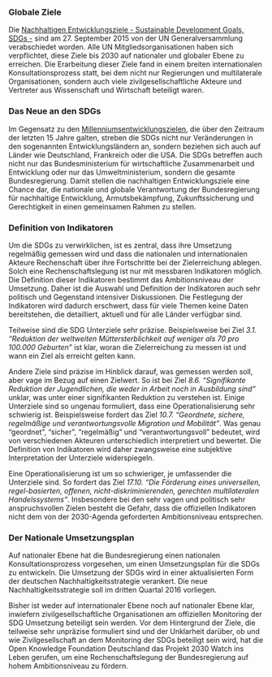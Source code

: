 ### Globale Ziele
Die [Nachhaltigen Entwicklungsziele - Sustainable Development Goals, SDGs -](https://sustainabledevelopment.un.org/) sind am 27. September 2015 von der UN Generalversammlung verabschiedet worden. Alle UN Mitgliedsorganisationen haben sich verpflichtet, diese Ziele bis 2030 auf nationaler und globaler Ebene zu erreichen. Die Erarbeitung dieser Ziele fand in einem breiten internationalen Konsultationsprozess statt, bei dem nicht nur Regierungen und multilaterale Organisationen, sondern auch viele zivilgesellschaftliche Akteure und Vertreter aus Wissenschaft und Wirtschaft beteiligt waren.

### Das Neue an den SDGs

Im Gegensatz zu den [Millenniumsentwicklungszielen](http://www.un.org/millenniumgoals/), die über den Zeitraum der letzten 15 Jahre galten, streben die SDGs nicht nur Veränderungen in den sogenannten Entwicklungsländern an, sondern beziehen sich auch auf Länder wie Deutschland, Frankreich oder die USA. Die SDGs betreffen auch nicht nur das Bundesministerium für wirtschaftliche Zusammenarbeit und Entwicklung oder nur das Umweltministerium, sondern die gesamte Bundesregierung. Damit stellen die nachhaltigen Entwicklungsziele eine Chance dar, die nationale und globale Verantwortung der Bundesregierung für nachhaltige Entwicklung, Armutsbekämpfung, Zukunftssicherung und Gerechtigkeit in einen gemeinsamen Rahmen zu stellen.

### Definition von Indikatoren
Um die SDGs zu verwirklichen, ist es zentral, dass ihre Umsetzung regelmäßig gemessen wird und dass die nationalen und internationalen Akteure Rechenschaft über ihre Fortschritte bei der Zielerreichung ablegen. Solch eine Rechenschaftslegung ist nur mit messbaren Indikatoren möglich. Die Definition dieser Indikatoren bestimmt das Ambitionsniveau der Umsetzung. Daher ist die Auswahl und Definition der Indikatoren auch sehr politisch und Gegenstand intensiver Diskussionen. Die Festlegung der Indikatoren wird dadurch erschwert, dass für viele Themen keine Daten bereitstehen, die detailliert, aktuell und für alle Länder verfügbar sind. 

Teilweise sind die SDG Unterziele sehr präzise. Beispielsweise bei Ziel *3.1. “Reduktion der weltweiten Müttersterblichkeit auf weniger als 70 pro 100.000 Geburten”* ist klar, woran die Zielerreichung zu messen ist und wann ein Ziel als erreicht gelten kann. 

Andere Ziele sind präzise im Hinblick darauf, was gemessen werden soll, aber vage im Bezug auf einen Zielwert. So ist bei Ziel *8.6. “Signifikante Reduktion der Jugendlichen, die weder in Arbeit noch in Ausbildung sind”* unklar, was unter einer signifikanten Reduktion zu verstehen ist. Einige Unterziele sind so ungenau formuliert, dass eine Operationalisierung sehr schwierig ist. Beispielsweise fordert das Ziel *10.7. “Geordnete, sichere, regelmäßige und verantwortungsvolle Migration und Mobilität”*. Was genau “geordnet”, “sicher”, “regelmäßig” und “verantwortungsvoll” bedeutet, wird von verschiedenen Akteuren unterschiedlich interpretiert und bewertet. Die Definition von Indikatoren wird daher zwangsweise eine subjektive Interpretation der Unterziele widerspiegeln.

Eine Operationalisierung ist um so schwieriger, je umfassender die Unterziele sind. So fordert das Ziel *17.10. “Die Förderung eines universellen, regel-basierten, offenen, nicht-diskriminierenden, gerechten multilateralen Handelssystems”*. Insbesondere bei den sehr vagen und politisch sehr anspruchsvollen Zielen besteht die Gefahr, dass die offiziellen Indikatoren nicht dem von der 2030-Agenda geforderten Ambitionsniveau entsprechen.

### Der Nationale Umsetzungsplan
Auf nationaler Ebene hat die Bundesregierung einen nationalen Konsultationsprozess vorgesehen, um einen Umsetzungsplan für die SDGs zu entwickeln. Die Umsetzung der SDGs wird in einer aktualisierten Form der deutschen Nachhaltigkeitsstrategie verankert. Die neue Nachhaltigkeitsstrategie soll im dritten Quartal 2016 vorliegen.

Bisher ist weder auf internationaler Ebene noch auf nationaler Ebene klar, inwiefern zivilgesellschaftliche Organisationen am offiziellen Monitoring der SDG Umsetzung beteiligt sein werden. Vor dem Hintergrund der Ziele, die teilweise sehr unpräzise formuliert sind und der Unklarheit darüber, ob und wie Zivilgesellschaft an dem Monitoring der SDGs beteiligt sein wird, hat die Open Knowledge Foundation Deutschland das Projekt 2030 Watch ins Leben gerufen, um eine Rechenschaftslegung der Bundesregierung auf hohem Ambitionsniveau zu fördern.
